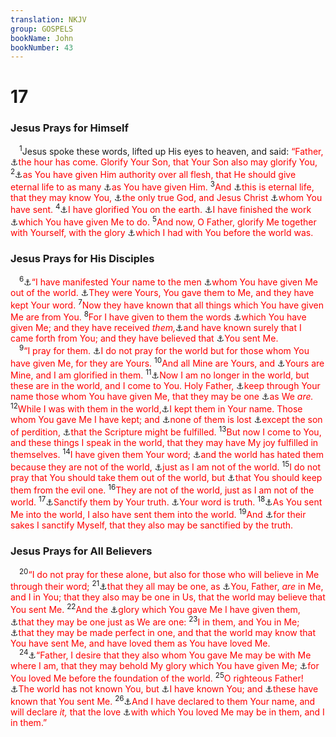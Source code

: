 ```yaml
---
translation: NKJV
group: GOSPELS
bookName: John 
bookNumber: 43
---
```


<div class="title"><h1>17</h1><h3>Jesus Prays for Himself</h3></div>
<span class="verse gi_17_1"> <sup>1</sup>Jesus spoke these words, lifted up His eyes to heaven, and said: <font color="red">“Father, </font><a data-toggle="tooltip" data-placement="bottom" title="John 12:23">⚓</a><font color="red">the hour has come. Glorify Your Son, that Your Son also may glorify You,</font></span>
<span class="verse gi_17_2"><sup>2</sup><a data-toggle="tooltip" data-placement="bottom" title="Dan. 7:14; Matt. 11:27; John 3:35; (Phil. 2:10; Heb. 2:8)">⚓</a><font color="red">as You have given Him authority over all flesh, that He should give eternal life to as many </font><a data-toggle="tooltip" data-placement="bottom" title="John 6:37, 39; 17:6, 9, 24">⚓</a><font color="red">as You have given Him.</font></span>
<span class="verse gi_17_3"><sup>3</sup><font color="red">And </font><a data-toggle="tooltip" data-placement="bottom" title="(Is. 53:11); Jer. 9:23, 24">⚓</a><font color="red">this is eternal life, that they may know You, </font><a data-toggle="tooltip" data-placement="bottom" title="1 Cor. 8:4; 1 Thess. 1:9">⚓</a><font color="red">the only true God, and Jesus Christ </font><a data-toggle="tooltip" data-placement="bottom" title="John 3:34">⚓</a><font color="red">whom You have sent.</font></span>
<span class="verse gi_17_4"><sup>4</sup><a data-toggle="tooltip" data-placement="bottom" title="John 13:31">⚓</a><font color="red">I have glorified You on the earth. </font><a data-toggle="tooltip" data-placement="bottom" title="(Dan. 9:24); John 4:34; 19:30">⚓</a><font color="red">I have finished the work </font><a data-toggle="tooltip" data-placement="bottom" title="Is. 49:3; 50:5; John 14:31">⚓</a><font color="red">which You have given Me to do.</font></span>
<span class="verse gi_17_5"><sup>5</sup><font color="red">And now, O Father, glorify Me together with Yourself, with the glory </font><a data-toggle="tooltip" data-placement="bottom" title="Prov. 8:22–30; John 1:1, 2; Phil. 2:6; Col. 1:15; Heb. 1:3">⚓</a><font color="red">which I had with You before the world was.</font><br/></span>
<div class="title"><h3>Jesus Prays for His Disciples</h3></div>
<span class="verse gi_17_6"> <sup>6</sup><a data-toggle="tooltip" data-placement="bottom" title="Ps. 22:22">⚓</a><font color="red">“I have manifested Your name to the men </font><a data-toggle="tooltip" data-placement="bottom" title="John 6:37">⚓</a><font color="red">whom You have given Me out of the world. </font><a data-toggle="tooltip" data-placement="bottom" title="Ezek. 18:4; Rom. 14:8">⚓</a><font color="red">They were Yours, You gave them to Me, and they have kept Your word.</font></span>
<span class="verse gi_17_7"><sup>7</sup><font color="red">Now they have known that all things which You have given Me are from You.</font></span>
<span class="verse gi_17_8"><sup>8</sup><font color="red">For I have given to them the words </font><a data-toggle="tooltip" data-placement="bottom" title="John 8:28">⚓</a><font color="red">which You have given Me; and they have received <i>them,</i></font><a data-toggle="tooltip" data-placement="bottom" title="John 8:42; 16:27, 30">⚓</a><font color="red">and have known surely that I came forth from You; and they have believed that </font><a data-toggle="tooltip" data-placement="bottom" title="Deut. 18:15, 18">⚓</a><font color="red">You sent Me.</font><br/></span>
<span class="verse gi_17_9"> <sup>9</sup><font color="red">“I pray for them. </font><a data-toggle="tooltip" data-placement="bottom" title="(1 John 5:19)">⚓</a><font color="red">I do not pray for the world but for those whom You have given Me, for they are Yours.</font></span>
<span class="verse gi_17_10"><sup>10</sup><font color="red">And all Mine are Yours, and </font><a data-toggle="tooltip" data-placement="bottom" title="John 16:15">⚓</a><font color="red">Yours are Mine, and I am glorified in them.</font></span>
<span class="verse gi_17_11"><sup>11</sup><a data-toggle="tooltip" data-placement="bottom" title="(Mark 16:19; Luke 24:51); John 13:1; (Acts 1:9; Heb. 4:14; 9:24; 1 Pet. 3:22)">⚓</a><font color="red">Now I am no longer in the world, but these are in the world, and I come to You. Holy Father, </font><a data-toggle="tooltip" data-placement="bottom" title="(1 Pet. 1:5); Jude 1">⚓</a><font color="red">keep through Your name those whom You have given Me, that they may be one </font><a data-toggle="tooltip" data-placement="bottom" title="John 10:30">⚓</a><font color="red">as We <i>are.</i></font></span>
<span class="verse gi_17_12"><sup>12</sup><font color="red">While I was with them in the world,</font><a data-toggle="tooltip" data-placement="bottom" title="Heb. 2:13">⚓</a><font color="red">I kept them in Your name. Those whom You gave Me I have kept; and </font><a data-toggle="tooltip" data-placement="bottom" title="(John 6:39; 18:9); 1 John 2:19">⚓</a><font color="red">none of them is lost </font><a data-toggle="tooltip" data-placement="bottom" title="Matt. 27:4, 5; John 6:70; Acts 1:16–20">⚓</a><font color="red">except the son of perdition, </font><a data-toggle="tooltip" data-placement="bottom" title="Ps. 41:9; 109:8; John 13:18; Acts 1:20">⚓</a><font color="red">that the Scripture might be fulfilled.</font></span>
<span class="verse gi_17_13"><sup>13</sup><font color="red">But now I come to You, and these things I speak in the world, that they may have My joy fulfilled in themselves.</font></span>
<span class="verse gi_17_14"><sup>14</sup><font color="red">I have given them Your word; </font><a data-toggle="tooltip" data-placement="bottom" title="Matt. 24:9; Luke 6:22; 21:17; John 15:19; 1 John 3:13">⚓</a><font color="red">and the world has hated them because they are not of the world, </font><a data-toggle="tooltip" data-placement="bottom" title="John 8:23">⚓</a><font color="red">just as I am not of the world.</font></span>
<span class="verse gi_17_15"><sup>15</sup><font color="red">I do not pray that You should take them out of the world, but </font><a data-toggle="tooltip" data-placement="bottom" title="Matt. 6:13; Gal. 1:4; 2 Thess. 3:3; (2 Tim. 4:18); 2 Pet. 2:9; 1 John 5:18">⚓</a><font color="red">that You should keep them from the evil one.</font></span>
<span class="verse gi_17_16"><sup>16</sup><font color="red">They are not of the world, just as I am not of the world.</font></span>
<span class="verse gi_17_17"><sup>17</sup><a data-toggle="tooltip" data-placement="bottom" title="(Acts 15:9; Eph. 5:26; 1 Pet. 1:22)">⚓</a><font color="red">Sanctify them by Your truth. </font><a data-toggle="tooltip" data-placement="bottom" title="Ps. 119:9, 142, 151">⚓</a><font color="red">Your word is truth.</font></span>
<span class="verse gi_17_18"><sup>18</sup><a data-toggle="tooltip" data-placement="bottom" title="John 4:38; 20:21">⚓</a><font color="red">As You sent Me into the world, I also have sent them into the world.</font></span>
<span class="verse gi_17_19"><sup>19</sup><font color="red">And </font><a data-toggle="tooltip" data-placement="bottom" title="1 Cor. 1:2; 1 Thess. 4:7; (Heb. 10:10)">⚓</a><font color="red">for their sakes I sanctify Myself, that they also may be sanctified by the truth.</font><br/></span>
<div class="title"><h3>Jesus Prays for All Believers</h3></div>
<span class="verse gi_17_20"> <sup>20</sup><font color="red">“I do not pray for these alone, but also for those who will believe in Me through their word;</font></span>
<span class="verse gi_17_21"><sup>21</sup><a data-toggle="tooltip" data-placement="bottom" title="(John 10:16; Rom. 12:5; Gal. 3:28); Eph. 4:4, 6">⚓</a><font color="red">that they all may be one, as </font><a data-toggle="tooltip" data-placement="bottom" title="John 10:38; 17:11, 23">⚓</a><font color="red">You, Father, <i>are</i> in Me, and I in You; that they also may be one in Us, that the world may believe that You sent Me.</font></span>
<span class="verse gi_17_22"><sup>22</sup><font color="red">And the </font><a data-toggle="tooltip" data-placement="bottom" title="John 14:20; 1 John 1:3">⚓</a><font color="red">glory which You gave Me I have given them, </font><a data-toggle="tooltip" data-placement="bottom" title="(2 Cor. 3:18)">⚓</a><font color="red">that they may be one just as We are one:</font></span>
<span class="verse gi_17_23"><sup>23</sup><font color="red">I in them, and You in Me; </font><a data-toggle="tooltip" data-placement="bottom" title="(Col. 3:14)">⚓</a><font color="red">that they may be made perfect in one, and that the world may know that You have sent Me, and have loved them as You have loved Me.</font><br/></span>
<span class="verse gi_17_24"> <sup>24</sup><a data-toggle="tooltip" data-placement="bottom" title="(John 12:26; 14:3; 1 Thess. 4:17)">⚓</a><font color="red">“Father, I desire that they also whom You gave Me may be with Me where I am, that they may behold My glory which You have given Me; </font><a data-toggle="tooltip" data-placement="bottom" title="Matt. 25:34; John 17:5">⚓</a><font color="red">for You loved Me before the foundation of the world.</font></span>
<span class="verse gi_17_25"><sup>25</sup><font color="red">O righteous Father! </font><a data-toggle="tooltip" data-placement="bottom" title="John 15:21">⚓</a><font color="red">The world has not known You, but </font><a data-toggle="tooltip" data-placement="bottom" title="John 7:29; 8:55; 10:15">⚓</a><font color="red">I have known You; and </font><a data-toggle="tooltip" data-placement="bottom" title="John 3:17; 17:3, 8, 18, 21, 23">⚓</a><font color="red">these have known that You sent Me.</font></span>
<span class="verse gi_17_26"><sup>26</sup><a data-toggle="tooltip" data-placement="bottom" title="Ex. 34:5–7; John 17:6">⚓</a><font color="red">And I have declared to them Your name, and will declare <i>it,</i> that the love </font><a data-toggle="tooltip" data-placement="bottom" title="John 15:9; (Eph. 3:17–19)">⚓</a><font color="red">with which You loved Me may be in them, and I in them.”</font><br/></span>
